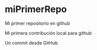 # miPrimerRepo

Mi primer repositorio en github

Mi primera contribución local para github

Un commit desde GitHub
